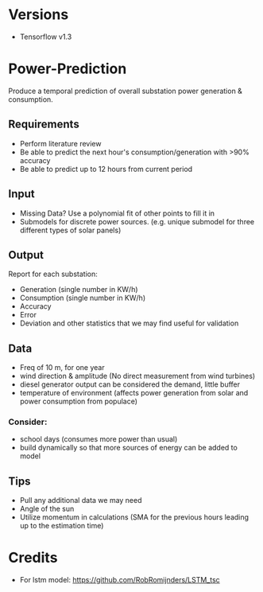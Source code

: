 # Versions
* Tensorflow v1.3

# Power-Prediction
Produce a temporal prediction of overall substation power generation & consumption.


## Requirements
  * Perform literature review
  * Be able to predict the next hour's consumption/generation with >90% accuracy
  * Be able to predict up to 12 hours from current period

## Input
  * Missing Data? Use a polynomial fit of other points to fill it in
  * Submodels for discrete power sources. (e.g. unique submodel for three different types of solar panels)

## Output
Report for each substation:
  * Generation (single number in KW/h)
  * Consumption (single number in KW/h)
  * Accuracy
  * Error
  * Deviation and other statistics that we may find useful for validation

## Data 
 * Freq of 10 m, for one year 
 * wind direction & amplitude (No direct measurement from wind turbines) 
 * diesel generator output can be considered the demand, little buffer
 * temperature of environment (affects power generation from solar and power consumption from populace)
 
 
 ### Consider:
   * school days (consumes more power than usual) 
   * build dynamically so that more sources of energy can be added to model 
 
 
## Tips
  * Pull any additional data we may need
  * Angle of the sun
  * Utilize momentum in calculations (SMA for the previous hours leading up to the estimation time)

# Credits
* For lstm model: https://github.com/RobRomijnders/LSTM_tsc

